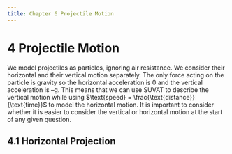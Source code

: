 ```yaml
---
title: Chapter 6 Projectile Motion
---
```

# 4 Projectile Motion

We model projectiles as particles, ignoring air resistance. We consider their horizontal and their vertical motion separately. The only force acting on the particle is gravity so the horizontal acceleration is 0 and the vertical acceleration is –g. This means that we can use SUVAT to describe the vertical motion while using $\text{speed} = \frac{\text{distance}}{\text{time}}$ to model the horizontal motion. It is important to consider whether it is easier to consider the vertical or horizontal motion at the start of any
given question.

## 4.1 Horizontal Projection


